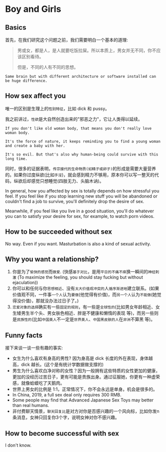 # Boy and Girls

## Basics

首先，在我们研究这个问题之前，我们需要明白一个基本的道理:

> 男或女，都是人，是人就要吃饭拉屎。所以本质上，男女并无不同，你不应该区别看待。
>
> 但是，不同的人有不同的思想。

```text
Same brain but with different architecture or software installed can be huge difference.
```

## How sex affect you

唯一的区别是生理上的`性别特征`，比如 dick 和 pussy。

我之前讲过，`性欲`是大自然创造出来的"邪恶之力"，它让人类得以延续。

```text
If you don't like old woman body, that means you don't really love woman body.

It's the force of nature, it keeps reminding you to find a young woman and create a baby with her.

It's so evil. But that's also why human-being could survive with this long time.
```

同时，很多的证据表明，`传宗接代的生命物质(如精子或卵子)`的形成是需要大量营养的。如果你过度纵欲\(比如`手淫`\)，就会感到精力不够用，原本你可以写一整天的代码，纵欲后却感觉只想睡觉\(四肢无力、头脑木讷\)。

In general, how you affected by sex is totally depends on how stressful you feel. If you feel like if you stop learning new stuff you will be abandoned or couldn't find a job to survive, you'll definitely drop the desire of sex.

Meanwhile, if you feel like you live in a good situation, you'll do whatever you can to satisfy your desire for sex, for example, to watch porn videos.

## How to be succeeded without sex

No way. Even if you want. Masturbation is also a kind of sexual activity.

## Why you want a relationship?

1. 你是为了`愉快的感觉`而`做爱`. \(快感`基于对比`，是用`平日的不痛不痒`换一瞬间的`神经刺激` \(To maximize the feeling, you should stay fucking but without ejaculation\)\)
2. 你可以和任何与你`思想相近`、没有`太大价值观冲突的`人`循序渐进地`建立联系。\(如果价值观不同，一件事`一个人`认为`要做`\(他觉得有价值\)，而`另一个人`认为`不能做`\(她觉得没价值\)，那就没办法过日子了。\)
3. `恋爱对象的选择`确实有一些`固定的规则`，有一些是`全球性的`\(比如男女年龄相近、女生矮男生半个头、男女肤色相近、胖是不健康和懒惰的表现 等\)，而另一些则是`民族性的`\(比如`中国美人`不一定是`世界美人`、`中国黑皮肤的人`在`非洲`不算黑 等\)。

## Funny facts

接下来谈一谈一些有趣的事实:

* 女生为什么喜欢有身高的男性? 因为身高是 dick 长度的外在表现，身体越高，dick 越长。\(这个是有统计学数据做支撑的\)
* 男生为什么喜欢白净对称的女性？因为一般拥有这些特质的女性更加的健康，更加的没经历过苦日子，更有可能是贵族出身。通过征服她，你更有一种虚荣感，就像蛤蟆吃了天鹅肉。
* 世界上男女的比例是 1:1，正常情况下，你不会永远是单身。机会是很多的。
* In China, 2019, a full sex deal only requires 300 RMB.
* Some people may find that Advanced Japanese Sex Toys may better than real humans.
* 非付费聊天情景，`聊天回复比`是对方对你是否感兴趣的一个风向标，比如你发n条消息，女神只回复你3个字，说明女神对你不感兴趣。

## How to become successful with sex

I don't know.

